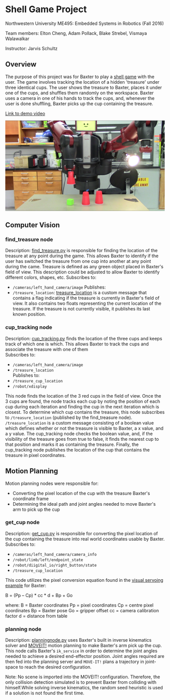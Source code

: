 # Shell Game Project #
Northwestern University ME495: Embedded Systems in Robotics (Fall 2016)

Team members: Elton Cheng, Adam Pollack, Blake Strebel, Vismaya Walawalkar

Instructor: Jarvis Schultz

## Overview ##
The purpose of this project was for Baxter to play a [shell game](https://en.wikipedia.org/wiki/Shell_game) with the user. The game involves tracking the location of a hidden 'treasure' under three identical cups. The user shows the treasure to Baxter, places it under one of the cups, and shuffles them randomly on the workspace. Baxter uses a camera in one of his hands to track the cups, and, whenever the user is done shuffling, Baxter picks up the cup containing the treasure.

[Link to demo video](https://youtu.be/6UPHq3FVivk)

![overview](https://github.com/BlakeStrebel/shell_game/blob/master/images/demo_image.png)

## Computer Vision ##

### find_treasure node ###
Description: [find_treasure.py](https://github.com/BlakeStrebel/shell_game/blob/master/src/find_treasure.py) is responsible for finding the location of the treasure at any point during the game. This allows Baxter to identify if the user has switched the treasure from one cup into another at any point during the came. Treasure is defined as any green object placed in Baxter's field of view. This description could be adjusted to allow Baxter to identify different colors, shapes, etc.
Subscribes to:
* `/cameras/left_hand_camera/image`
Publishes:
* `/treasure_location`: [treasure_location](https://github.com/BlakeStrebel/shell_game/blob/master/msg/Treasure.msg) is a custom message that contains a flag indicating if the treasure is currently in Baxter's field of view. It also contains two floats representing the current location of the treasure. If the treasure is not currently visible, it publishes its last known position.

### cup_tracking node ###
Description: [cup_tracking.py](https://github.com/BlakeStrebel/shell_game/blob/master/src/cup_tracking.py) finds the location of the three cups and keeps track of which one is which. This allows Baxter to track the cups and associate the treasure with one of them  
Subscribes to:
* `/cameras/left_hand_camera/image`
* `/treasure_location`  
Publishes to:
* `/treasure_cup_location`
* `/robot/xdisplay`

This node finds the location of the 3 red cups in the field of view. Once the 3 cups are found, the node tracks each cup by noting the position of each cup during each iteration and finding the cup in the next iteration which is closest. To determine which cup contains the treasure, this node subscribes to `/treasure_location` (published by the find_treasure node). `/treasure_location` is a custom message consisting of a boolean value which defines whether or not the treasure is visible to Baxter, a x value, and a y value. The cup_tracking node checks the boolean value, and, if the visibility of the treasure goes from true to false, it finds the nearest cup to that position and marks it as containing the treasure. Finally, the cup_tracking node publishes the location of the cup that contains the treasure in pixel coordinates.

## Motion Planning ##
Motion planning nodes were responsible for:
* Converting the pixel location of the cup with the treasure Baxter's coordinate frame
* Determining the ideal path and joint angles needed to move Baxter's arm to pick up the cup

### get_cup node ###
Description: [get_cup.py](https://github.com/BlakeStrebel/shell_game/blob/master/src/get_cup.py) is responsible for converting the pixel location of the cup containing the treasure into real world coordinates usable by Baxter.
Subscribes to:
* `/cameras/left_hand_camera/camera_info`
* `/robot/limb/left/endpoint_state`
* `/robot/diigital_io/right_button/state`
* `/treasure_cup_location`

This code utilizes the pixel conversion equation found in the [visual servoing example](http://sdk.rethinkrobotics.com/wiki/Worked_Example_Visual_Servoing) for Baxter:

B = (Pp – Cp) * cc * d + Bp + Go

where:
    B = Baxter coordinates
    Pp = pixel coordinates
    Cp = centre pixel coordinates
    Bp = Baxter pose
    Go = gripper offset
    cc = camera calibration factor
    d = distance from table

### planning node ###
Description: [planningnode.py](https://github.com/BlakeStrebel/shell_game/blob/master/src/planningnode.py) uses Baxter's built in inverse kinematics solver and [MOVEIT!](http://moveit.ros.org/) motion planning to make Baxter's arm pick up the cup. This node calls Baxter's `ik_service` in order to determine the joint angles needed to achieve a desired end-effector position. Joint angles required are then fed into the planning server and `MOVE-IT!` plans a trajectory in joint-space to reach the desired configuration.

Note: No scene is imported into the MOVEIT! configuration. Therefore, the only collision detection simulated is to prevent Baxter from colliding with himself.While solving inverse kinematics, the random seed heuristic is used if a solution is not found the first time.

